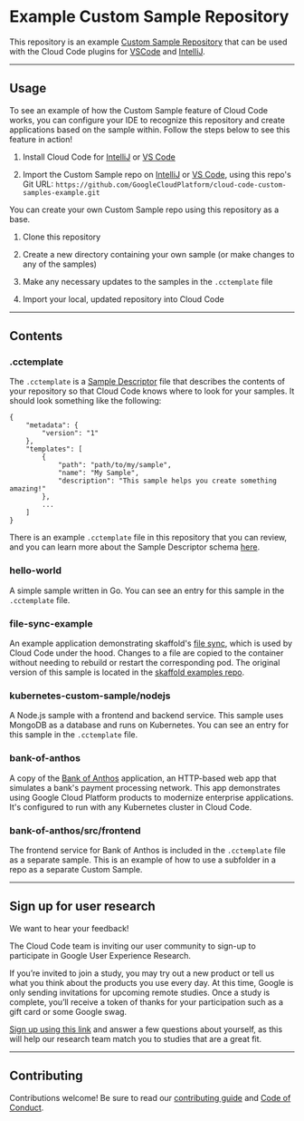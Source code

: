 # Example Custom Sample Repository

This repository is an example [Custom Sample Repository](https://cloud.google.com/code/docs/vscode/set-up-template-repo?utm_source=ext&utm_medium=partner&utm_campaign=CDR_kri_gcp_cloudcodereadmes_012521&utm_content=-) that can be used with the Cloud Code plugins for [VSCode](https://cloud.google.com/code/docs/vscode/quickstart?utm_source=ext&utm_medium=partner&utm_campaign=CDR_kri_gcp_cloudcodereadmes_012521&utm_content=-) and [IntelliJ](https://cloud.google.com/code/docs/intellij/quickstart?utm_source=ext&utm_medium=partner&utm_campaign=CDR_kri_gcp_cloudcodereadmes_012521&utm_content=-).

---
## Usage

To see an example of how the Custom Sample feature of Cloud Code works, you can configure your IDE to recognize this repository and create applications based on the sample within. Follow the steps below to see this feature in action!

1. Install Cloud Code for [IntelliJ](https://cloud.google.com/code/docs/intellij/install?utm_source=ext&utm_medium=partner&utm_campaign=CDR_kri_gcp_cloudcodereadmes_012521&utm_content=-) or [VS Code](https://cloud.google.com/code/docs/vscode/install?utm_source=ext&utm_medium=partner&utm_campaign=CDR_kri_gcp_cloudcodereadmes_012521&utm_content=-)

2. Import the Custom Sample repo on [IntelliJ](https://cloud.google.com/code/docs/intellij/create-app-from-custom-template?utm_source=ext&utm_medium=partner&utm_campaign=CDR_kri_gcp_cloudcodereadmes_012521&utm_content=-) or [VS Code](https://cloud.google.com/code/docs/vscode/create-app-from-custom-template?utm_source=ext&utm_medium=partner&utm_campaign=CDR_kri_gcp_cloudcodereadmes_012521&utm_content=-), using this repo's Git URL: `https://github.com/GoogleCloudPlatform/cloud-code-custom-samples-example.git`

You can create your own Custom Sample repo using this repository as a base.

1. Clone this repository

2. Create a new directory containing your own sample (or make changes to any of the samples)

3. Make any necessary updates to the samples in the `.cctemplate` file 

4. Import your local, updated repository into Cloud Code  


--- 
## Contents

### .cctemplate
The `.cctemplate` is a [Sample Descriptor](https://cloud.google.com/code/docs/intellij/set-up-template-repo#template_descriptor_schema) file that describes the contents of your repository so that Cloud Code knows where to look for your samples. It should look something like the following:

```
{
    "metadata": {
        "version": "1"
    },
    "templates": [
        {
            "path": "path/to/my/sample",
            "name": "My Sample",
            "description": "This sample helps you create something amazing!"
        },
        ...
    ]
}
```

There is an example `.cctemplate` file in this repository that you can review, and you can learn more about the Sample Descriptor schema [here](https://cloud.google.com/code/docs/vscode/set-up-template-repo#template_descriptor_schema).

### hello-world

A simple sample written in Go. You can see an entry for this sample in the `.cctemplate` file.

### file-sync-example

An example application demonstrating skaffold's [file sync](https://skaffold.dev/docs/pipeline-stages/filesync/), which is used by Cloud Code under the hood. Changes to a file are copied to the container without needing to rebuild or restart the corresponding pod. The original version of this sample is located in the [skaffold examples repo](https://github.com/GoogleContainerTools/skaffold/examples/hot-reload). 

### kubernetes-custom-sample/nodejs

A Node.js sample with a frontend and backend service. This sample uses MongoDB as a database and runs on Kubernetes. You can see an entry for this sample in the `.cctemplate` file.

### bank-of-anthos

A copy of the [Bank of Anthos](https://github.com/GoogleCloudPlatform/bank-of-anthos) application, an HTTP-based web app that simulates a bank's payment processing network. This app demonstrates using Google Cloud Platform products to modernize enterprise applications. It's configured to run with any Kubernetes cluster in Cloud Code.

### bank-of-anthos/src/frontend

The frontend service for Bank of Anthos is included in the `.cctemplate` file as a separate sample. This is an example of how to use a subfolder in a repo as a separate Custom Sample.

--- 

## Sign up for user research

We want to hear your feedback!

The Cloud Code team is inviting our user community to sign-up to participate in Google User Experience Research. 

If you’re invited to join a study, you may try out a new product or tell us what you think about the products you use every day. At this time, Google is only sending invitations for upcoming remote studies. Once a study is complete, you’ll receive a token of thanks for your participation such as a gift card or some Google swag. 

[Sign up using this link](https://google.qualtrics.com/jfe/form/SV_4Me7SiMewdvVYhL?reserved=1&utm_source=In-product&Q_Language=en&utm_medium=own_prd&utm_campaign=Q1&productTag=clou&campaignDate=January2021&referral_code=UXbT481079) and answer a few questions about yourself, as this will help our research team match you to studies that are a great fit.

---
## Contributing

Contributions welcome! Be sure to read our [contributing guide](./docs/contributing.md) and [Code of Conduct](./docs/code-of-conduct.md).
